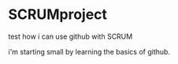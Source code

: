 # SCRUMproject
test how i can use github with SCRUM

i'm starting small by learning the basics of github. 
